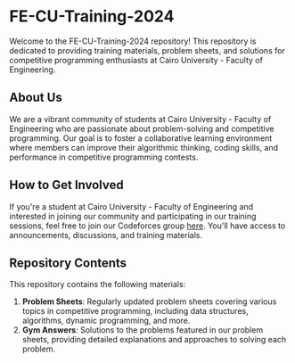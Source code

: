 # FE-CU-Training-2024

Welcome to the FE-CU-Training-2024 repository! This repository is dedicated to providing training materials, problem sheets, and solutions for competitive programming enthusiasts at Cairo University - Faculty of Engineering.

## About Us

We are a vibrant community of students at Cairo University - Faculty of Engineering who are passionate about problem-solving and competitive programming. Our goal is to foster a collaborative learning environment where members can improve their algorithmic thinking, coding skills, and performance in competitive programming contests.

## How to Get Involved

If you're a student at Cairo University - Faculty of Engineering and interested in joining our community and participating in our training sessions, feel free to join our Codeforces group [here](https://codeforces.com/group/z74dHBVHgR/). You'll have access to announcements, discussions, and training materials.

## Repository Contents

This repository contains the following materials:

1. **Problem Sheets**: Regularly updated problem sheets covering various topics in competitive programming, including data structures, algorithms, dynamic programming, and more.
2. **Gym Answers**: Solutions to the problems featured in our problem sheets, providing detailed explanations and approaches to solving each problem.

